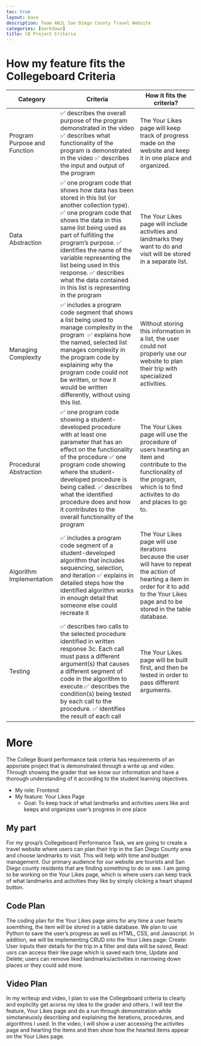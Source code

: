 ```yaml
---
toc: true
layout: base
description: Team ANJL San Diego County Travel Website
categories: [markdown]
title: CB Project Criteria
---
```


# How my feature fits the Collegeboard Criteria

Category | Criteria | How it fits the criteria?
-- | -- | -- 
Program Purpose and Function | ✅ describes the overall purpose of the program demonstrated in the video ✅ describes what functionality of the program is demonstrated in the video  ✅ describes the input and output of the program | The Your Likes page will keep track of progress made on the website and keep it in one place and organized.
Data Abstraction |  ✅ one program code that shows how data has been stored in this list (or another collection type). ✅ one program code that shows the data in this same list being used as part of fulfilling the program’s purpose. ✅ identifies the name of the variable representing the list being used in this response. ✅ describes what the data contained in this list is representing in the program | The Your Likes page will include activities and landmarks they want to do and visit will be stored in a separate list. 
Managing Complexity | ✅ includes a program code segment that shows a list being used to manage complexity in the program  ✅ explains how the named, selected list manages complexity in the program code by explaining why the program code could not be written, or how it would be written differently, without using this list. | Without storing this information in a list, the user could not properly use our website to plan their trip with specialized activities. 
Procedural Abstraction | ✅ one program code showing a student-developed procedure with at least one parameter that has an effect on the functionality of the procedure ✅ one program code showing where the student-developed procedure is being called. ✅ describes what the identified procedure does and how it contributes to the overall functionality of the program | The Your Likes page will use the procedure of users hearting an item and contribute to the functionality of the program, which is to find activites to do and places to go to. 
Algorithm Implementation | ✅ includes a program code segment of a student-developed algorithm that includes sequencing, selection, and iteration ✅ explains in detailed steps how the identified algorithm works in enough detail that someone else could recreate it | The Your Likes page will use iterations because the user will have to repeat the action of hearting a item in order for it to add to the Your Likes page and to be stored in the table database. 
Testing | ✅ describes two calls to the selected procedure identified in written response 3c. Each call must pass a different argument(s) that causes a different segment of code in the algorithm to execute.✅ describes the condition(s) being tested by each call to the procedure. ✅ identifies the result of each call | The Your Likes page will be built first, and then be tested in order to pass different arguments. 

# More 

The College Board performance task criteria has requirements of an apporiate project that is demonstrated through a write up and video. Through showing the grader that we know our information and have a thorough understanding of it according to the student learning objectives. 

- My role: Frontend 
- My feature: Your Likes Page
    - Goal: To keep track of what landmarks and activities users like and keeps and organizes user’s progress in one place 

## My part

For my group’s Collegeboard Performance Task, we are going to create a travel website where users can plan their trip in the San Diego County area and choose landmarks to visit. This will help with time and budget management. Our primary audience for our website are tourists and San Diego county residents that are finding something to do or see. I am going to be working on the Your Likes page, which is where users can keep track of what landmarks and activities they like by simply clicking a heart shaped button. 

## Code Plan 

The coding plan for the Your Likes page aims for any time a user hearts soemthing, the item will be stored in a table database. We plan to use Python to save the user’s progress as well as HTML, CSS, and Javascript. In addition, we will be implementing CRUD into the Your Likes page: Create: User inputs their details for the trip in a filter and data will be saved, Read: usrs can access their like page which is saved each time, Update and Delete; users can remove liked landmarks/activities in narrowing down places or they could add more. 

## Video Plan 

In my writeup and video, I plan to use the Collegeboard criteria to clearly and expliclity get acorss my idea to the grader and others. I will test the feature, Your Likes page and do a run through demonstration while simotaneuosly describing and explaining the iterations, procedures, and algorithms I used. In the video, I will show a user accessing the activites page and hearting the items and then show how the hearted items appear on the Your Likes page. 




